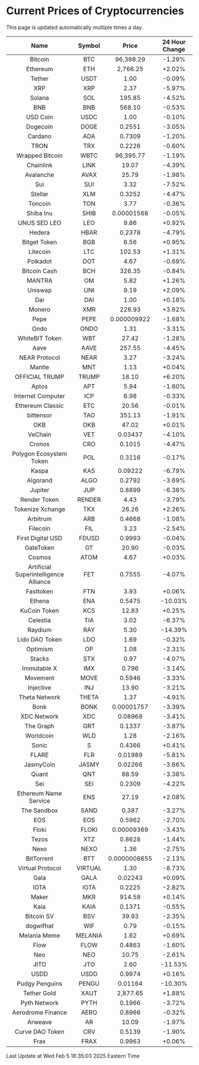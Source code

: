 # Current Prices of Cryptocurrencies
This page is updated automatically multiple times a day.

| Name | Symbol | Price | 24 Hour Change |
| :---: |:---:| :---: | :---: |
| Bitcoin | BTC | 96,398.29 | -1.29% |
| Ethereum | ETH | 2,766.25 | +2.02% |
| Tether | USDT | 1.00 | -0.09% |
| XRP | XRP | 2.37 | -5.97% |
| Solana | SOL | 195.85 | -4.52% |
| BNB | BNB | 568.10 | -0.53% |
| USD Coin | USDC | 1.00 | -0.10% |
| Dogecoin | DOGE | 0.2551 | -3.05% |
| Cardano | ADA | 0.7309 | -1.20% |
| TRON | TRX | 0.2226 | -0.60% |
| Wrapped Bitcoin | WBTC | 96,395.77 | -1.19% |
| Chainlink | LINK | 19.07 | -4.39% |
| Avalanche | AVAX | 25.79 | -1.98% |
| Sui | SUI | 3.32 | -7.52% |
| Stellar | XLM | 0.3252 | -4.47% |
| Toncoin | TON | 3.77 | -0.36% |
| Shiba Inu | SHIB | 0.00001568 | -0.05% |
| UNUS SED LEO | LEO | 9.86 | +0.92% |
| Hedera | HBAR | 0.2378 | -4.79% |
| Bitget Token | BGB | 6.56 | +0.95% |
| Litecoin | LTC | 102.53 | +1.31% |
| Polkadot | DOT | 4.67 | -0.69% |
| Bitcoin Cash | BCH | 326.35 | -0.84% |
| MANTRA | OM | 5.82 | +1.26% |
| Uniswap | UNI | 9.19 | +2.09% |
| Dai | DAI | 1.00 | +0.18% |
| Monero | XMR | 226.93 | +3.62% |
| Pepe | PEPE | 0.000009922 | -1.68% |
| Ondo | ONDO | 1.31 | -3.31% |
| WhiteBIT Token | WBT | 27.42 | -1.28% |
| Aave | AAVE | 257.55 | -4.45% |
| NEAR Protocol | NEAR | 3.27 | -3.24% |
| Mantle | MNT | 1.13 | +0.04% |
| OFFICIAL TRUMP | TRUMP | 18.10 | +6.20% |
| Aptos | APT | 5.94 | -1.60% |
| Internet Computer | ICP | 6.98 | -0.33% |
| Ethereum Classic | ETC | 20.56 | -0.01% |
| bittensor | TAO | 351.13 | -1.91% |
| OKB | OKB | 47.02 | +0.01% |
| VeChain | VET | 0.03437 | -4.10% |
| Cronos | CRO | 0.1015 | -4.47% |
| Polygon Ecosystem Token | POL | 0.3116 | -0.17% |
| Kaspa | KAS | 0.09222 | -6.79% |
| Algorand | ALGO | 0.2792 | -3.69% |
| Jupiter | JUP | 0.8899 | -6.38% |
| Render Token | RENDER | 4.43 | -3.79% |
| Tokenize Xchange | TKX | 26.26 | +2.26% |
| Arbitrum | ARB | 0.4668 | -1.08% |
| Filecoin | FIL | 3.23 | -2.54% |
| First Digital USD | FDUSD | 0.9993 | -0.04% |
| GateToken | GT | 20.90 | -0.03% |
| Cosmos | ATOM | 4.67 | +0.03% |
| Artificial Superintelligence Alliance | FET | 0.7555 | -4.07% |
| Fasttoken | FTN | 3.93 | +0.06% |
| Ethena | ENA | 0.5475 | -10.03% |
| KuCoin Token | KCS | 12.83 | +0.25% |
| Celestia | TIA | 3.02 | -6.37% |
| Raydium | RAY | 5.30 | -14.39% |
| Lido DAO Token | LDO | 1.69 | -0.32% |
| Optimism | OP | 1.08 | -2.31% |
| Stacks | STX | 0.97 | -4.07% |
| Immutable X | IMX | 0.796 | -3.14% |
| Movement | MOVE | 0.5946 | -3.33% |
| Injective | INJ | 13.90 | -3.21% |
| Theta Network | THETA | 1.37 | -4.91% |
| Bonk | BONK | 0.00001757 | -3.39% |
| XDC Network | XDC | 0.08968 | -3.41% |
| The Graph | GRT | 0.1337 | -3.87% |
| Worldcoin | WLD | 1.28 | -2.16% |
| Sonic | S | 0.4366 | +0.41% |
| FLARE | FLR | 0.01989 | -5.81% |
| JasmyCoin | JASMY | 0.02266 | -3.66% |
| Quant | QNT | 88.59 | -3.38% |
| Sei | SEI | 0.2309 | -4.22% |
| Ethereum Name Service | ENS | 27.19 | +2.08% |
| The Sandbox | SAND | 0.387 | -3.27% |
| EOS | EOS | 0.5962 | -2.70% |
| Floki | FLOKI | 0.00009369 | -3.43% |
| Tezos | XTZ | 0.8628 | -1.44% |
| Nexo | NEXO | 1.36 | -2.75% |
| BitTorrent | BTT | 0.0000008655 | -2.13% |
| Virtual Protocol | VIRTUAL | 1.30 | -8.73% |
| Gala | GALA | 0.02243 | +0.09% |
| IOTA | IOTA | 0.2225 | -2.82% |
| Maker | MKR | 914.58 | +0.14% |
| Kaia | KAIA | 0.1371 | -0.55% |
| Bitcoin SV | BSV | 39.93 | -2.35% |
| dogwifhat | WIF | 0.79 | -0.15% |
| Melania Meme | MELANIA | 1.62 | +0.69% |
| Flow | FLOW | 0.4863 | -1.60% |
| Neo | NEO | 10.75 | -2.61% |
| JITO | JTO | 2.60 | -11.53% |
| USDD | USDD | 0.9974 | +0.16% |
| Pudgy Penguins | PENGU | 0.01164 | -10.30% |
| Tether Gold | XAUT | 2,877.65 | +1.88% |
| Pyth Network | PYTH | 0.1966 | -3.72% |
| Aerodrome Finance | AERO | 0.8966 | -0.32% |
| Arweave | AR | 10.09 | -1.97% |
| Curve DAO Token | CRV | 0.5139 | -1.90% |
| Frax | FRAX | 0.9963 | +0.06% |

Last Update at Wed Feb  5 18:35:03 2025 Eastern Time